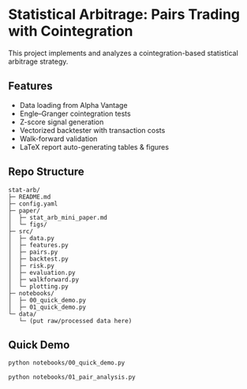 # Statistical Arbitrage: Pairs Trading with Cointegration

This project implements and analyzes a cointegration-based statistical arbitrage strategy.

## Features
- Data loading from Alpha Vantage
- Engle–Granger cointegration tests
- Z-score signal generation
- Vectorized backtester with transaction costs
- Walk-forward validation
- LaTeX report auto-generating tables & figures

## Repo Structure
```
stat-arb/
├─ README.md
├─ config.yaml
├─ paper/
│  ├─ stat_arb_mini_paper.md
│  └─ figs/
├─ src/
│  ├─ data.py
│  ├─ features.py
│  ├─ pairs.py
│  ├─ backtest.py
│  ├─ risk.py
│  ├─ evaluation.py
│  ├─ walkforward.py
│  └─ plotting.py
├─ notebooks/
│  ├─ 00_quick_demo.py
│  ├─ 01_quick_demo.py
└─ data/
   └─ (put raw/processed data here)
```

## Quick Demo
```bash
python notebooks/00_quick_demo.py

python notebooks/01_pair_analysis.py
